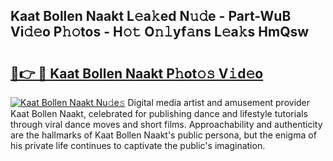 ## Kaat Bollen Naakt L𝚎a𝚔ed N𝚞𝚍e - Part-WuB Vi𝚍𝚎o P𝚑𝚘tos - H𝚘𝚝 O𝚗𝚕yf𝚊ns L𝚎a𝚔s HmQsw

# <h2><a href="http://kfa998.oniu.top/?m=Kaat+Bollen+Naakt">🔗👉 🔴 Kaat Bollen Naakt P𝚑ot𝚘𝚜 V𝚒d𝚎o</a></h2>

[![Kaat Bollen Naakt Nu𝚍e𝚜](https://i.imgur.com/0qMVB7G.gif)](http://kfa998.oniu.top/?m=Kaat+Bollen+Naakt)
Digital media artist and amusement provider Kaat Bollen Naakt, celebrated for publishing dance and lifestyle tutorials through viral dance moves and short films. Approachability and authenticity are the hallmarks of Kaat Bollen Naakt's public persona, but the enigma of his private life continues to captivate the public's imagination.  
